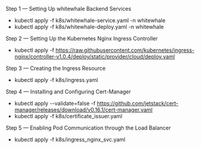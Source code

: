 Step 1 — Setting Up whitewhale Backend Services
* kubectl apply -f k8s/whitewhale-service.yaml -n whitewhale
* kubectl apply -f k8s/whitewhale-deploy.yaml -n whitewhale

Step 2 — Setting Up the Kubernetes Nginx Ingress Controller
* kubectl apply -f https://raw.githubusercontent.com/kubernetes/ingress-nginx/controller-v1.0.4/deploy/static/provider/cloud/deploy.yaml

Step 3 — Creating the Ingress Resource
* kubectl apply -f k8s/ingress.yaml

Step 4 — Installing and Configuring Cert-Manager
* kubectl apply --validate=false -f https://github.com/jetstack/cert-manager/releases/download/v0.16.1/cert-manager.yaml
* kubectl apply -f k8s/certificate_issuer.yaml

Step 5 — Enabling Pod Communication through the Load Balancer
* kubectl apply -f k8s/ingress_nginx_svc.yaml

